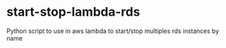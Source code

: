 # start-stop-lambda-rds
Python script to use in aws lambda to start/stop multiples rds instances by name
